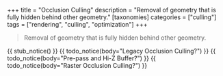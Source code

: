 +++
title = "Occlusion Culling"
description = "Removal of geometry that is fully hidden behind other geometry."
[taxonomies]
categories = ["culling"]
tags = ["rendering", "culling", "optimization"]
+++

> Removal of geometry that is fully hidden behind other geometry.

{{ stub_notice() }}
{{ todo_notice(body="Legacy Occlusion Culling?") }}
{{ todo_notice(body="Pre-pass and Hi-Z Buffer?") }}
{{ todo_notice(body="Raster Occlusion Culling?") }}
